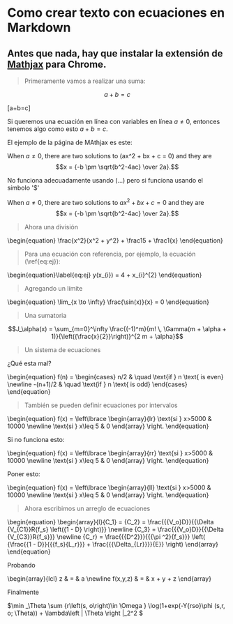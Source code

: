 # Como crear texto con ecuaciones en Markdown

## Antes que nada, hay que instalar la extensión de [Mathjax](https://chrome.google.com/webstore/detail/mathjax-plugin-for-github/ioemnmodlmafdkllaclgeombjnmnbima/related) para  Chrome.

>Primeramente vamos a realizar una suma:

$$a+b=c$$

\[a+b=c\]

Si queremos una ecuación en línea con variables en línea  $a \ne 0$, entonces tenemos algo como esto $a + b = c$.

El ejemplo de la página de MAthjax es este:

When $a \ne 0$, there are two solutions to \(ax^2 + bx + c = 0\) and they are
$$x = {-b \pm \sqrt{b^2-4ac} \over 2a}.$$

No funciona adecuadamente usando \(...\) pero si funciona usando el símbolo '$'

When $a \ne 0$, there are two solutions to $ax^2 + bx + c = 0$ and they are
$$x = {-b \pm \sqrt{b^2-4ac} \over 2a}.$$

>Ahora una división

\begin{equation}
\frac{x^2}{x^2 + y^2} + \frac15 + \frac1{x}
\end{equation}

>Para una ecuación con referencia, por ejemplo, la ecuación (\ref{eq:ej}):

\begin{equation}\label{eq:ej}
y(x_{i}) = 4 + x_{i}^{2}
\end{equation}

>Agregando un límite

\begin{equation}
\lim_{x \to \infty} \frac{\sin(x)}{x} = 0
\end{equation}


>Una sumatoria

$$J_\alpha(x) = \sum_{m=0}^\infty \frac{(-1)^m}{m! \, \Gamma(m + \alpha + 1)}{\left({\frac{x}{2}}\right)}^{2 m + \alpha}$$

>Un sistema de ecuaciones

¿Qué esta mal?

\begin{equation}
f(n) =
  \begin{cases}
    n/2       & \quad \text{if } n \text{ is even} \newline
    -(n+1)/2  & \quad \text{if } n \text{ is odd}
  \end{cases}
\end{equation}

>También se pueden definir ecuaciones por intervalos

\begin{equation}
f(x) = \left\lbrace
\begin{array}{lr}
\text{si } x>5000 & 10000 \newline
\text{si } x\leq 5 & 0
\end{array}
\right.
\end{equation}

Si no funciona esto:

\begin{equation}
f(x) = \left\lbrace
\begin{array}{rr}
\text{si } x>5000 & 10000 \newline
\text{si } x\leq 5 & 0
\end{array}
\right.
\end{equation}


Poner esto:

\begin{equation}
f(x) = \left\lbrace
\begin{array}{ll}
\text{si } x>5000 & 10000 \newline
\text{si } x\leq 5 & 0
\end{array}
\right.
\end{equation}


>Ahora escribimos un arreglo de ecuaciones

\begin{equation}
\begin{array}{l}{C_1} = {C_2} = \frac{{{V_o}D}}{{\Delta {V_{C1}}R{f_s} \left({1 - D} \right)}} \newline {C_3} = \frac{{{V_o}D}}{{\Delta {V_{C3}}R{f_s}}} \newline {C_r} = \frac{{{D^2}}}{{{\pi ^2}{f_s}}} \left( {\frac{{1 - D}}{{{f_s}{L_r}}} + \frac{{{\Delta_{Lr}}}}{E}} \right) \end{array}
\end{equation}


Probando

\begin{array}{lcl} z & = & a \newline f(x,y,z) & = & x + y + z \end{array}

Finalmente

$\min _\Theta \sum {r\left(s, o\right)\in \Omega } \log(1+exp(-Y{rso}\phi (s,r, o; \Theta)) + \lambda\left | \Theta \right |_2^2 $
